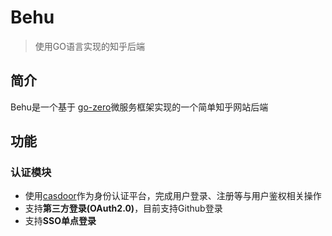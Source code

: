 # Behu
> 使用GO语言实现的知乎后端

## 简介
Behu是一个基于 [go-zero](https://github.com/zeromicro/go-zero)微服务框架实现的一个简单知乎网站后端

## 功能
### 认证模块
- 使用[casdoor](https://casdoor.org/zh/)作为身份认证平台，完成用户登录、注册等与用户鉴权相关操作
- 支持**第三方登录(OAuth2.0)**，目前支持Github登录
- 支持**SSO单点登录**